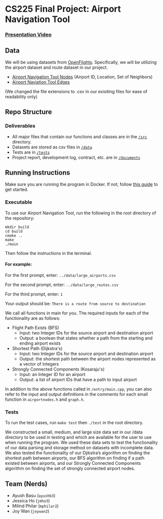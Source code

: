 # CS225 Final Project: Airport Navigation Tool
### [Presentation Video](https://www.youtube.com/watch?v=F6Bg5zJc7rk)
## Data
We will be using datasets from [OpenFlights](https://openflights.org/data.html). Specifically, we will be utilizing the airport dataset and route dataset in our project.
* [Airport Navigation Tool Nodes](https://raw.githubusercontent.com/jpatokal/openflights/master/data/airports.dat) (Airport ID, Location, Set of Neighbors)
* [Airport Naviation Tool Edges](https://raw.githubusercontent.com/jpatokal/openflights/master/data/routes.dat)

(We changed the file extensions to .csv in our exisiting files for ease of readability only)

## Repo Structure
### Deliverables
* All major files that contain our functions and classes are in the [`/src`](https://github.com/Milnil/cs225final-nerds/tree/main/src) directory.
* Datasets are stored as csv files in [`/data`](https://github.com/Milnil/cs225final-nerds/tree/main/data)
* Tests are in [`/tests`](https://github.com/Milnil/cs225final-nerds/tree/main/tests)
* Project report, development log, contract, etc. are in [`/documents`](https://github.com/Milnil/cs225final-nerds/tree/main/documents)

## Running Instructions
Make sure you are running the program in Docker. If not, follow [this guide](https://courses.engr.illinois.edu/cs225/sp2022/resources/own-machine/) to get started.

### Executable
To use our Airport Navigation Tool, run the following in the root directory of the repository:
```
mkdir build
cd build
cmake ..
make
./main
```
Then follow the instructions in the terminal.


#### For example:
For the first prompt, enter: `../data/large_airports.csv`


For the second prompt, enter: `../data/large_routes.csv`


For the third prompt, enter: `1`


Your output should be: `There is a route from source to destination`

We call all functions in main for you. The required inputs for each of the functionality are as follows:

* Flight Path Exists (BFS)
  * Input: two Integer IDs for the source airport and destination airport 
  * Output: a boolean that states whether a path from the starting and ending airport exists
* Shortest Path (Dijkstra's)
  * Input: two Integer IDs for the source airport and destination airport 
  * Output: the shortest path between the airport nodes represented as a vector of Integers
* Strongly Connected Components (Kosaraju's)
  * Input: an Integer ID for an airport
  * Output: a list of airport IDs that have a path to input airport

In addition to the above functions called in `/entry/main.cpp`, you can also refer to the input and output definitions in the comments for each small function in  `airportnodes.h` and `graph.h`. 
### Tests
To run the test cases, run `make test` then `./test` in the root directory.

We constructed a small, medium, and large size data set in our /data directory to be used in testing and which are available for the user to use when running the program. We used these data sets to test the functionality of our data parsing and storage method on datasets with incomplete data. We also tested the functionality of our Djikstra’s algorithm on finding the shortest path between airports, our BFS algorithm on finding if a path existed between airports, and our Strongly Connected Components algorithm on finding the set of strongly connected airport nodes. 
 

## Team (Nerds)
*  Ayush Basu (` ayushb3 `)
*  Jessica Ho (` jmho3 `)
*  Milind Philar (` mphilar2 `)
*  Joy Wan (` joywan2 `)
